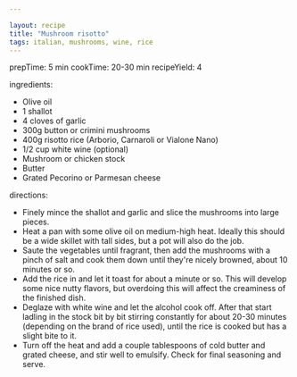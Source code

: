 ```yaml
---

layout: recipe
title: "Mushroom risotto"
tags: italian, mushrooms, wine, rice
---
```


prepTime: 5 min
cookTime: 20-30 min
recipeYield: 4

ingredients:
- Olive oil
- 1 shallot
- 4 cloves of garlic
- 300g button or crimini mushrooms
- 400g risotto rice (Arborio, Carnaroli or Vialone Nano)
- 1/2 cup white wine (optional)
- Mushroom or chicken stock
- Butter
- Grated Pecorino or Parmesan cheese

directions:
- Finely mince the shallot and garlic and slice the mushrooms into large pieces.
- Heat a pan with some olive oil on medium-high heat. Ideally this should be a wide skillet with tall sides, but a pot will also do the job.
- Saute the vegetables until fragrant, then add the mushrooms with a pinch of salt and cook them down until they're nicely browned, about 10 minutes or so.
- Add the rice in and let it toast for about a minute or so. This will develop some nice nutty flavors, but overdoing this will affect the creaminess of the finished dish.
- Deglaze with white wine and let the alcohol cook off. After that start ladling in the stock bit by bit stirring constantly for about 20-30 minutes (depending on the brand of rice used), until the rice is cooked but has a slight bite to it.
- Turn off the heat and add a couple tablespoons of cold butter and grated cheese, and stir well to emulsify. Check for final seasoning and serve.
